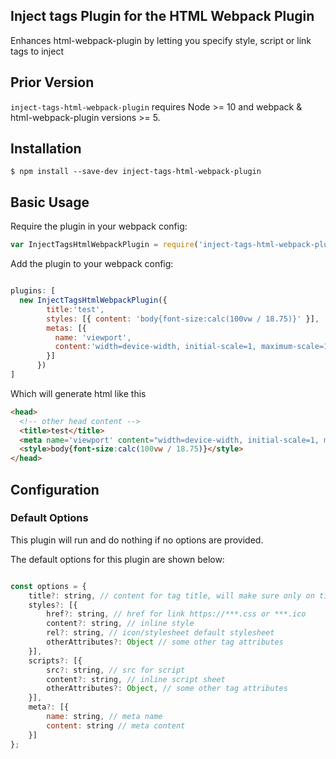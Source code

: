 Inject tags Plugin for the HTML Webpack Plugin
-----------
Enhances html-webpack-plugin by letting you specify style, script or link tags to inject

Prior Version
-----------
`inject-tags-html-webpack-plugin` requires Node >= 10 and webpack & html-webpack-plugin versions >= 5.

Installation
-----------
```shell
$ npm install --save-dev inject-tags-html-webpack-plugin
```

Basic Usage
-----------
Require the plugin in your webpack config:

```javascript
var InjectTagsHtmlWebpackPlugin = require('inject-tags-html-webpack-plugin');
```

Add the plugin to your webpack config:

```javascript

plugins: [
  new InjectTagsHtmlWebpackPlugin({ 
        title:'test',
        styles: [{ content: 'body{font-size:calc(100vw / 18.75)}' }],
        metas: [{
          name: 'viewport',
          content:'width=device-width, initial-scale=1, maximum-scale=1, minimum-scale=1,user-scale=no'
        }]
      })
]
```
Which will generate html like this
```html
<head>
  <!-- other head content -->
  <title>test</title>
  <meta name='viewport' content="width=device-width, initial-scale=1, maximum-scale=1, minimum-scale=1,user-scale=no">
  <style>body{font-size:calc(100vw / 18.75)}</style>
</head>
```

Configuration
-------

### Default Options

This plugin will run and do nothing if no options are provided.

The default options for this plugin are shown below:

```js

const options = {
    title?: string, // content for tag title, will make sure only on title tag last
    styles?: [{
        href?: string, // href for link https://***.css or ***.ico
        content?: string, // inline style
        rel?: string, // icon/stylesheet default stylesheet
        otherAttributes?: Object // some other tag attributes
    }],
    scripts?: [{
        src?: string, // src for script
        content?: string, // inline script sheet
        otherAttributes?: Object, // some other tag attributes
    }],
    meta?: [{
        name: string, // meta name
        content: string // meta content
    }]
};
```